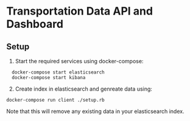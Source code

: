# Transportation Data API and Dashboard

## Setup
1. Start the required services using docker-compose:

```
  docker-compose start elasticsearch
  docker-compose start kibana
```

2. Create index in elasticsearch and genreate data using:
```
docker-compose run client ./setup.rb
```

Note that this will remove any existing data in your elasticsearch index.
